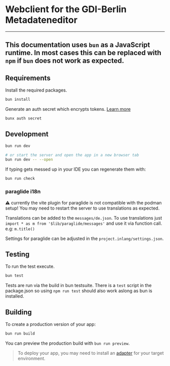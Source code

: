 # Webclient for the GDI-Berlin Metadateneditor


---
This documentation uses `bun` as a JavaScript runtime. In most cases this can be
replaced with `npm` if `bun` does not work as expected.
---

## Requirements

Install the required packages.
```bash
bun install
```

Generate an auth secret which encrypts tokens. [Learn more](https://authjs.dev/getting-started/deployment)

```bash
bunx auth secret
```

## Development

```bash
bun run dev

# or start the server and open the app in a new browser tab
bun run dev -- --open
```

If typing gets messed up in your IDE you can regenerate them with:

```bash
bun run check
```

### paraglide i18n

:warning: currently the vite plugin for paraglide is not compatible with the podman setup! You
may need to restart the server to use translations as expected.

Translations can be added to the `messages/de.json`.
To use translations just `import * as m from '$lib/paraglide/messages'` and
use it via function call. e.g: `m.title()`

Settings for paraglide can be adjusted in the `project.inlang/settings.json`.

## Testing

To run the test execute.

```bash
bun test
```

Tests are run via the build in bun testsuite. There is a `test` script in the
package.json so using `npm run test` should also work aslong as bun is installed.

## Building

To create a production version of your app:

```bash
bun run build
```

You can preview the production build with `bun run preview`.

> To deploy your app, you may need to install an [adapter](https://svelte.dev/docs/kit/adapters) for your target environment.
